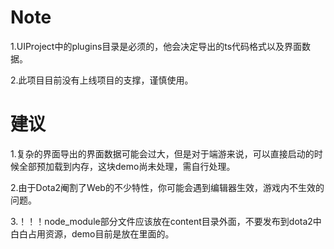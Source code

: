 # Note
1.UIProject中的plugins目录是必须的，他会决定导出的ts代码格式以及界面数据。

2.此项目目前没有上线项目的支撑，谨慎使用。


# 建议
1.复杂的界面导出的界面数据可能会过大，但是对于端游来说，可以直接启动的时候全部预加载到内存，这块demo尚未处理，需自行处理。

2.由于Dota2阉割了Web的不少特性，你可能会遇到编辑器生效，游戏内不生效的问题。

3.！！！node_module部分文件应该放在content目录外面，不要发布到dota2中白白占用资源，demo目前是放在里面的。
